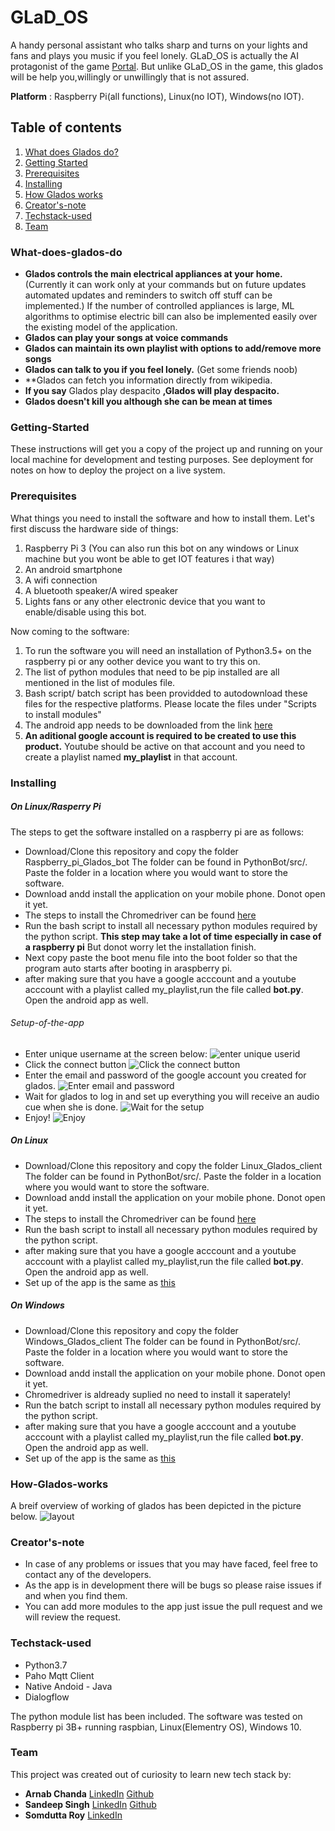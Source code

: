 # GLaD_OS

A handy personal assistant who talks sharp and turns on your lights and fans and plays you music if you feel lonely.
GLaD_OS is actually the AI protagonist of the game [Portal](https://store.steampowered.com/app/400/Portal/). But unlike GLaD_OS in the game, this glados will be help you,willingly or unwillingly that is not assured.

**Platform** : Raspberry Pi(all functions), Linux(no IOT), Windows(no IOT).

## Table of contents

1. [What does Glados do?](#What-does-glados-do)
2. [Getting Started](#Getting-Started)
3. [Prerequisites](#Prerequisites)
4. [Installing](#Installing)
5. [How Glados works](#How-Glados-works)
6. [Creator's-note](#Creator's-note)
7. [Techstack-used](#Techstack-used)
8. [Team](#Team)

### What-does-glados-do

* **Glados controls the main electrical appliances at your home.** 
  (Currently it can work only at your commands but on future updates automated updates and reminders to switch off stuff can be implemented.) If the number of controlled appliances is large, ML algorithms to optimise electric bill can also be implemented easily over the existing model of the application.
* **Glados can play your songs at voice commands**
* **Glados can maintain its own playlist with options to add/remove more songs**
* **Glados can talk to you if you feel lonely.** (Get some friends noob)
* **Glados can fetch you information directly from wikipedia.
* **If you say** Glados play despacito **,Glados will play despacito.**
* **Glados doesn't kill you although she can be mean at times**

### Getting-Started

These instructions will get you a copy of the project up and running on your local machine for development and testing purposes. See deployment for notes on how to deploy the project on a live system.

### Prerequisites

What things you need to install the software and how to install them.
Let's first discuss the hardware side of things:

1. Raspberry Pi 3 (You can also run this bot on any windows or Linux machine but you wont be able to get IOT features i that way)
2. An android smartphone
3. A wifi connection
4. A bluetooth speaker/A wired speaker
5. Lights fans or any other electronic device that you want to enable/disable using this bot.

Now coming to the software:

1. To run the software you will need an installation of Python3.5+ on the raspberry pi or any oother device you want to try this on.
2. The list of python modules that need to be pip installed are all mentioned in the list of modules file. 
3. Bash script/ batch script has been providded to autodownload these files for the respective platforms. Please locate the files under 
   "Scripts to install modules"
4. The android app needs to be downloaded from the link [here](https://www.google.com)
5. **An aditional google account is required to be created to use this product.** Youtube should be active on that account and you need    to create a playlist named **my_playlist** in that account. 

### Installing

##### **On Linux/Rasperry Pi**

The steps to get the software installed on a raspberry pi are as follows:

* Download/Clone this repository and copy the folder Raspberry_pi_Glados_bot 
  The folder can be found in PythonBot/src/. Paste the folder in a location where you would want to store the software.
* Download andd install the application on your mobile phone. Donot open it yet.
* The steps to install the Chromedriver can be found [here](https://github.com/Arnie09/GLaD_OS/blob/master/PythonBot/src/Raspberry_Pi_Glados_client/Chromedriver_Rasp/installation.md) 
* Run the bash script to install all necessary python modules required by the python script. **This step may take a lot of time especially in case of a raspberry pi** But donot worry let the installation finish.
* Next copy paste the boot menu file into the boot folder so that the program auto starts after booting in araspberry pi.
* after making sure that you have a google acccount and a youtube acccount with a playlist called my_playlist,run the file called 
  **bot.py**. Open the android app as well.
  
###### Setup-of-the-app
* Enter unique username at the screen below:
   ![enter unique userid](https://github.com/Arnie09/GLaD_OS/blob/master/images/App1.jpeg)
* Click the connect button
   ![Click the connect button](https://github.com/Arnie09/GLaD_OS/blob/master/images/App4.jpeg)
* Enter the email and password of the google account you created for glados.
   ![Enter email and password](https://github.com/Arnie09/GLaD_OS/blob/master/images/App3.jpeg)
* Wait for glados to log in and set up everything you will receive an audio cue when she is done.
   ![Wait for the setup](https://github.com/Arnie09/GLaD_OS/blob/master/images/App2.jpeg)
* Enjoy!
   ![Enjoy](https://github.com/Arnie09/GLaD_OS/blob/master/images/App5.jpeg)
   
##### **On Linux**

* Download/Clone this repository and copy the folder Linux_Glados_client 
  The folder can be found in PythonBot/src/. Paste the folder in a location where you would want to store the software.
* Download andd install the application on your mobile phone. Donot open it yet.
* The steps to install the Chromedriver can be found [here](https://github.com/Arnie09/GLaD_OS/blob/master/PythonBot/src/Raspberry_Pi_Glados_client/Chromedriver_Rasp/installation.md) 
* Run the bash script to install all necessary python modules required by the python script.
* after making sure that you have a google acccount and a youtube acccount with a playlist called my_playlist,run the file called 
  **bot.py**. Open the android app as well.
* Set up of the app is the same as [this](#Setup-of-the-app)

##### **On Windows**

* Download/Clone this repository and copy the folder Windows_Glados_client 
  The folder can be found in PythonBot/src/. Paste the folder in a location where you would want to store the software.
* Download andd install the application on your mobile phone. Donot open it yet.
* Chromedriver is aldready suplied no need to install it saperately!
* Run the batch script to install all necessary python modules required by the python script.
* after making sure that you have a google acccount and a youtube acccount with a playlist called my_playlist,run the file called 
  **bot.py**. Open the android app as well.
* Set up of the app is the same as [this](#Setup-of-the-app)

### How-Glados-works

A breif overview of working of glados has been depicted in the picture below.
![layout](https://github.com/Arnie09/GLaD_OS/blob/master/images/layout.jpg)

### Creator's-note

* In case of any problems or issues that you may have faced, feel free to contact any of the developers.
* As the app is in development there will be bugs so please raise issues if and when you find them.
* You can add more modules to the app just issue the pull request and we will review the request.

### Techstack-used

* Python3.7
* Paho Mqtt Client
* Native Andoid - Java
* Dialogflow

The python module list has been included.
The software was tested on Raspberry pi 3B+ running raspbian, Linux(Elementry OS), Windows 10.

### Team

This project was created out of curiosity to learn new tech stack by:
* **Arnab Chanda** 
   [LinkedIn](https://www.linkedin.com/in/arnab-chanda-aa671017a/)
   [Github](https://github.com/Arnie09)
* **Sandeep Singh**
   [LinkedIn](https://www.linkedin.com/in/sandeep-singh-850157184/)
   [Github](https://github.com/sandeep1103)
* **Somdutta Roy**
   [LinkedIn](https://www.linkedin.com/in/somdutta-roy-396329178/)
